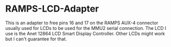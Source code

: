 # RAMPS-LCD-Adapter

This is an adapter to free pins 16 and 17 on the RAMPS AUX-4 connector usually used for LCDs to be used for the MMU2 serial connection. The LCD I use is the Anet 12864 LCD Smart Display Controller. Other LCDs might work but I can't guarantee for that.
